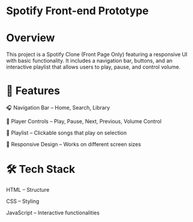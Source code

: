 # Spotify Front-end Prototype

# Overview

This project is a Spotify Clone (Front Page Only) featuring a responsive UI with basic functionality. It includes a navigation bar, buttons, and an interactive playlist that allows users to play, pause, and control volume.

# 🚀 Features

🎧 Navigation Bar – Home, Search, Library

🔘 Player Controls – Play, Pause, Next, Previous, Volume Control

📜 Playlist – Clickable songs that play on selection

📱 Responsive Design – Works on different screen sizes

# 🛠️ Tech Stack

HTML – Structure

CSS – Styling

JavaScript – Interactive functionalities
